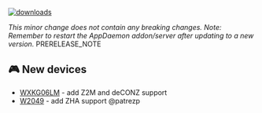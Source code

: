 [![downloads](https://img.shields.io/github/downloads/xaviml/controllerx/VERSION_TAG/total?style=for-the-badge)](http://github.com/xaviml/controllerx/releases/VERSION_TAG)

<!--:warning: This major/minor change contains a breaking change.-->

_This minor change does not contain any breaking changes._
_Note: Remember to restart the AppDaemon addon/server after updating to a new version._
PRERELEASE_NOTE

<!--
## :pencil2: Features
-->

<!--
## :hammer: Fixes
-->

<!--
## :clock2: Performance
-->

<!--
## :scroll: Docs
-->

<!--
## :wrench: Refactor
-->

## :video_game: New devices

- [WXKG06LM](https://xaviml.github.io/controllerx/controllers/WXKG06LM) - add Z2M and deCONZ support
- [W2049](https://xaviml.github.io/controllerx/controllers/W2049) - add ZHA support @patrezp
